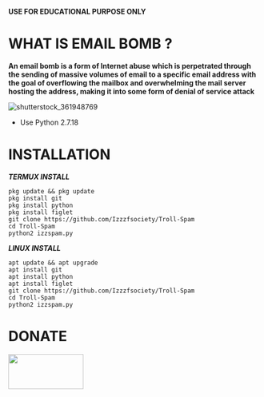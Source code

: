 __USE FOR EDUCATIONAL PURPOSE ONLY__


# WHAT IS EMAIL BOMB ?




__An email bomb is a form of Internet abuse which is perpetrated through the sending of massive volumes of email to a specific email address with the goal of overflowing the mailbox and overwhelming the mail server hosting the address, making it into some form of denial of service attack__

![shutterstock_361948769](https://user-images.githubusercontent.com/89311774/130358575-4e108423-b888-4c18-a22f-94cf9a6907de.jpg)




* Use Python 2.7.18




# INSTALLATION 


*__TERMUX INSTALL__*

    pkg update && pkg update
    pkg install git
    pkg install python
    pkg install figlet
    git clone https://github.com/Izzzfsociety/Troll-Spam
    cd Troll-Spam
    python2 izzspam.py
    
    
*__LINUX INSTALL__*

    apt update && apt upgrade
    apt install git
    apt install python
    apt install figlet
    git clone https://github.com/Izzzfsociety/Troll-Spam
    cd Troll-Spam
    python2 izzspam.py
    
    
    
   # DONATE

<a href="https://www.buymeacoffee.com/izzfsociety">
         <img src="https://encrypted-tbn0.gstatic.com/images?q=tbn:ANd9GcSKZIOJXQ4q7IvuAdKoV68v96pYZ0KAq4RjNQ&usqp=CAU"
              width=150" height="70">

